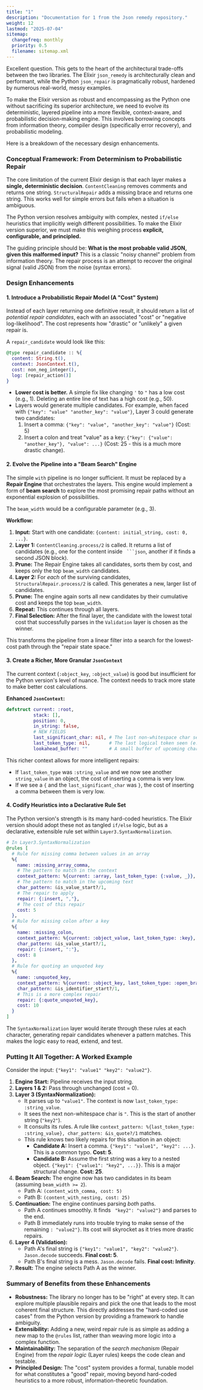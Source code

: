 ```yaml
---
title: "1"
description: "Documentation for 1 from the Json remedy repository."
weight: 12
lastmod: "2025-07-04"
sitemap:
  changefreq: monthly
  priority: 0.5
  filename: sitemap.xml
---
```


Excellent question. This gets to the heart of the architectural trade-offs between the two libraries. The Elixir `json_remedy` is architecturally clean and performant, while the Python `json_repair` is pragmatically robust, hardened by numerous real-world, messy examples.

To make the Elixir version as robust and encompassing as the Python one without sacrificing its superior architecture, we need to evolve its deterministic, layered pipeline into a more flexible, context-aware, and probabilistic decision-making engine. This involves borrowing concepts from information theory, compiler design (specifically error recovery), and probabilistic modeling.

Here is a breakdown of the necessary design enhancements.

### Conceptual Framework: From Determinism to Probabilistic Repair

The core limitation of the current Elixir design is that each layer makes a **single, deterministic decision**. `ContentCleaning` removes comments and returns one string. `StructuralRepair` adds a missing brace and returns one string. This works well for simple errors but fails when a situation is ambiguous.

The Python version resolves ambiguity with complex, nested `if/else` heuristics that implicitly weigh different possibilities. To make the Elixir version superior, we must make this weighing process **explicit, configurable, and principled.**

The guiding principle should be: **What is the most probable valid JSON, given this malformed input?** This is a classic "noisy channel" problem from information theory. The repair process is an attempt to recover the original signal (valid JSON) from the noise (syntax errors).

### Design Enhancements

#### 1. Introduce a Probabilistic Repair Model (A "Cost" System)

Instead of each layer returning one definitive result, it should return a list of *potential repair candidates*, each with an associated "cost" or "negative log-likelihood". The cost represents how "drastic" or "unlikely" a given repair is.

A `repair_candidate` would look like this:

```elixir
@type repair_candidate :: %{
  content: String.t(),
  context: JsonContext.t(),
  cost: non_neg_integer(),
  log: [repair_action()]
}
```

- **Lower cost is better.** A simple fix like changing `'` to `"` has a low cost (e.g., 1). Deleting an entire line of text has a high cost (e.g., 50).
- Layers would generate multiple candidates. For example, when faced with `{"key": "value" "another_key": "value"}`, Layer 3 could generate two candidates:
  1.  Insert a comma: `{"key": "value", "another_key": "value"}` (Cost: 5)
  2.  Insert a colon and treat "value" as a key: `{"key": {"value": "another_key"}, "value": ...}` (Cost: 25 - this is a much more drastic change).

#### 2. Evolve the Pipeline into a "Beam Search" Engine

The simple `with` pipeline is no longer sufficient. It must be replaced by a **Repair Engine** that orchestrates the layers. This engine would implement a form of **beam search** to explore the most promising repair paths without an exponential explosion of possibilities.

The `beam_width` would be a configurable parameter (e.g., 3).

**Workflow:**

1.  **Input:** Start with one candidate: `{content: initial_string, cost: 0, ...}`.
2.  **Layer 1:** `ContentCleaning.process/2` is called. It returns a list of candidates (e.g., one for the content inside ` ```json`, another if it finds a second JSON block).
3.  **Prune:** The Repair Engine takes all candidates, sorts them by cost, and keeps only the top `beam_width` candidates.
4.  **Layer 2:** For *each* of the surviving candidates, `StructuralRepair.process/2` is called. This generates a new, larger list of candidates.
5.  **Prune:** The engine again sorts all new candidates by their cumulative cost and keeps the top `beam_width`.
6.  **Repeat:** This continues through all layers.
7.  **Final Selection:** After the final layer, the candidate with the lowest total cost that successfully parses in the `Validation` layer is chosen as the winner.

This transforms the pipeline from a linear filter into a search for the lowest-cost path through the "repair state space."

#### 3. Create a Richer, More Granular `JsonContext`

The current context (`:object_key`, `:object_value`) is good but insufficient for the Python version's level of nuance. The context needs to track more state to make better cost calculations.

**Enhanced `JsonContext`:**

```elixir
defstruct current: :root,
          stack: [],
          position: 0,
          in_string: false,
          # NEW FIELDS
          last_significant_char: nil, # The last non-whitespace char seen (e.g., "}", ",", ":")
          last_token_type: nil,       # The last logical token seen (e.g., :string, :number, :close_brace)
          lookahead_buffer: ""        # A small buffer of upcoming characters for lookahead without re-reading
```

This richer context allows for more intelligent repairs:
- If `last_token_type` was `:string_value` and we now see another `string_value` in an object, the cost of inserting a comma is very low.
- If we see a `{` and the `last_significant_char` was `}`, the cost of inserting a comma between them is very low.

#### 4. Codify Heuristics into a Declarative Rule Set

The Python version's strength is its many hard-coded heuristics. The Elixir version should adopt these not as tangled `if/else` logic, but as a declarative, extensible rule set within `Layer3.SyntaxNormalization`.

```elixir
# In Layer3.SyntaxNormalization
@rules [
  # Rule for missing comma between values in an array
  %{
    name: :missing_array_comma,
    # The pattern to match in the context
    context_pattern: %{current: :array, last_token_type: {:value, _}},
    # The pattern to match in the upcoming text
    char_pattern: &is_value_start?/1,
    # The repair to apply
    repair: {:insert, ","},
    # The cost of this repair
    cost: 5
  },
  # Rule for missing colon after a key
  %{
    name: :missing_colon,
    context_pattern: %{current: :object_value, last_token_type: :key},
    char_pattern: &is_value_start?/1,
    repair: {:insert, ":"},
    cost: 8
  },
  # Rule for quoting an unquoted key
  %{
    name: :unquoted_key,
    context_pattern: %{current: :object_key, last_token_type: :open_brace_or_comma},
    char_pattern: &is_identifier_start?/1,
    # This is a more complex repair
    repair: {:quote_unquoted_key},
    cost: 10
  }
]
```

The `SyntaxNormalization` layer would iterate through these rules at each character, generating repair candidates whenever a pattern matches. This makes the logic easy to read, extend, and test.

### Putting It All Together: A Worked Example

Consider the input: `{"key1": "value1" "key2": "value2"}`.

1.  **Engine Start:** Pipeline receives the input string.
2.  **Layers 1 & 2:** Pass through unchanged (cost = 0).
3.  **Layer 3 (SyntaxNormalization):**
    *   It parses up to `"value1"`. The context is now `last_token_type: :string_value`.
    *   It sees the next non-whitespace char is `"`. This is the start of another string (`"key2"`).
    *   It consults its rules. A rule like `context_pattern: %{last_token_type: :string_value}, char_pattern: &is_quote?/1` matches.
    *   This rule knows two likely repairs for this situation in an object:
        *   **Candidate A:** Insert a comma. `{"key1": "value1", "key2": ...}`. This is a common typo. **Cost: 5**.
        *   **Candidate B:** Assume the first string was a key to a nested object. `{"key1": {"value1": "key2", ...}}`. This is a major structural change. **Cost: 25**.
4.  **Beam Search:** The engine now has two candidates in its beam (assuming `beam_width >= 2`).
    *   Path A: `(content_with_comma, cost: 5)`
    *   Path B: `(content_with_nesting, cost: 25)`
5.  **Continuation:** The engine continues parsing *both* paths.
    *   Path A continues smoothly. It finds ` "key2": "value2"}` and parses to the end.
    *   Path B immediately runs into trouble trying to make sense of the remaining `: "value2"}`. Its cost will skyrocket as it tries more drastic repairs.
6.  **Layer 4 (Validation):**
    *   Path A's final string is `{"key1": "value1", "key2": "value2"}`. `Jason.decode` succeeds. **Final cost: 5**.
    *   Path B's final string is a mess. `Jason.decode` fails. **Final cost: Infinity**.
7.  **Result:** The engine selects Path A as the winner.

### Summary of Benefits from these Enhancements

-   **Robustness:** The library no longer has to be "right" at every step. It can explore multiple plausible repairs and pick the one that leads to the most coherent final structure. This directly addresses the "hard-coded use cases" from the Python version by providing a framework to handle ambiguity.
-   **Extensibility:** Adding a new, weird repair rule is as simple as adding a new map to the `@rules` list, rather than weaving more logic into a complex function.
-   **Maintainability:** The separation of the *search mechanism* (Repair Engine) from the *repair logic* (Layer rules) keeps the code clean and testable.
-   **Principled Design:** The "cost" system provides a formal, tunable model for what constitutes a "good" repair, moving beyond hard-coded heuristics to a more robust, information-theoretic foundation.

